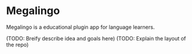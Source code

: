 # Megalingo
Megalingo is a educational plugin app for language learners.

(TODO: Breify describe idea and goals here)
(TODO: Explain the layout of the repo)

